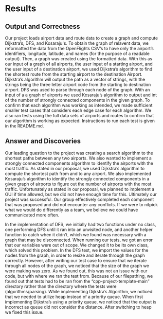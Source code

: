 # Results

## Output and Correctness
Our project loads airport data and route data to create a graph and compute Dijkstra’s, DFS, and Kosaraju's. To obtain the graph of relavent data, we reformatted the data from the OpenFlights CSV’s to have only the airport’s identifiers, longitude, latitude, and names (for the purpose of a readable output). Then, a graph was created using the formatted data. With this as our input of a graph of all airports, the user input of a starting airport, and the user input of a destination airport, we used Dijkstra’s algorithm to find the shortest route from the starting airport to the destination Airport. Dijkstra’s algorithm will output the path as a vector of strings, with the strings being the three letter airport code from the starting to destination airport. DFS was used to parse through each node of the graph. With an input of a a graph of airports we used Kosaraju’s algorithm to output and int of the number of strongly connected components in the given graph. To confirm that each algorithm was working as intended, we made sufficient smaller test cases that considers each edge case for each algorithm. We also ran tests using the full data sets of airports and routes to confirm that our algorithm is working as expected. Instructions to run each test is given in the README.md. 

## Answer and Discoveries
Our leading question to the project was creating a search algorithm to the shortest paths between any two airports. We also wanted to implement a strongly connected components algorithm to identify the airports with the most traffic. As stated in our proposal, we used Dijkstra’s algorithm to compute the shortest path from and to any airport. We also implemented Kosaraju’s algorithm to identify the strongly connected components in a given graph of airports to figure out the number of airports with the most traffic. Unfortunately as stated in our proposal, we planned to implement a GUI if time allowed, but we did not have enough time for this. Ultimately our project was successful. Our group effectively completed each component that was proposed and did not encounter any conflicts. If we were to nitpick what we would do differently as a team, we believe we could have communicated more often.

In the implementation of DFS, we initially had two functions under no class, one performing DFS until it ran into an unvisited node, and another helper function to catch when it didn’t, which we found was necessary with a graph that may be disconnected. When running our tests, we got an error that our variables were out of scope. We changed it to be its own class, which solved this problem. In the DFS test, we import the values for the nodes from the graph, in order to resize and iterate through the graph correctly. However, after writing our test case to ensure that we iterate through all nodes of the graph, we noticed that the size of the graph we were making was zero. As we found out, this was not an issue with our code, but with where we ran the test from. Because of our filepathing, we found out that tests had to be ran from the “cpp-project-template-main” directory rather than the directory where the tests were (algorithms/parsing). While implementing Dijkstra’s Algorithm, we noticed that we needed to utilize heap instead of a priority queue. When first implementing Dijkstra’s using a priority queue, we noticed that the output is incorrect as queue did not consider the distance. After switching to heap we fixed this issue.